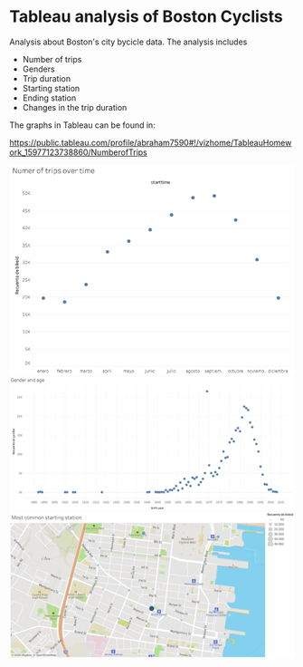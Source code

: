 # Tableau analysis of Boston Cyclists

Analysis about Boston's city bycicle data. The analysis includes

* Number of trips
* Genders
* Trip duration
* Starting station
* Ending station
* Changes in the trip duration

The graphs in Tableau can be found in:

https://public.tableau.com/profile/abraham7590#!/vizhome/TableauHomework_15977123738860/NumberofTrips

<img src="fig1.png" alt = "figure 1" width = "600">

<img src="fig2.png" alt = "figure 2" width = "600">

<img src="fig3.png" alt = "figure 3" width = "600">
